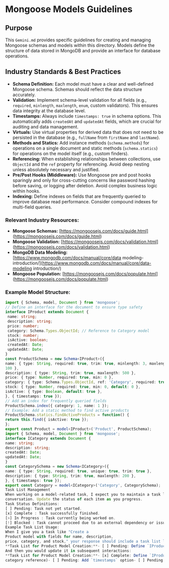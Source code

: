 # Mongoose Models Guidelines

## Purpose

This `Gemini.md` provides specific guidelines for creating and managing
Mongoose schemas and models within this directory. Models define the structure
of data stored in MongoDB and provide an interface for database operations.

## Industry Standards & Best Practices

- **Schema Definition:** Each model must have a clear and well-defined
  Mongoose schema. Schemas should reflect the data structure accurately.
- **Validation:** Implement schema-level validation for all fields (e.g.,
  `required`, `minlength`, `maxlength`, `enum`, custom validators). This ensures
  data integrity at the database level.
- **Timestamps:** Always include `timestamps: true` in schema options. This
  automatically adds `createdAt` and `updatedAt` fields, which are crucial for
  auditing and data management.
- **Virtuals:** Use virtual properties for derived data that does not need to
  be persisted in the database (e.g., `fullName` from `firstName` and
  `lastName`).
- **Methods and Statics:** Add instance methods (`schema.methods`) for
  operations on a single document and static methods (`schema.statics`) for
  operations on the model itself (e.g., custom finders).
- **Referencing:** When establishing relationships between collections, use
  `ObjectId` and the `ref` property for referencing. Avoid deep nesting unless
  absolutely necessary and justified.
- **Pre/Post Hooks (Middleware):** Use Mongoose pre and post hooks sparingly
  and only for cross-cutting concerns like password hashing before saving, or
  logging after deletion. Avoid complex business logic within hooks.
- **Indexing:** Define indexes on fields that are frequently queried to
  improve database read performance. Consider compound indexes for multi-field
  queries.

### Relevant Industry Resources:

- **Mongoose Schemas:** [https://mongoosejs.com/docs/guide.html]
  (https://mongoosejs.com/docs/guide.html)
- **Mongoose Validation:** [https://mongoosejs.com/docs/validation.html]
  (https://mongoosejs.com/docs/validation.html)
- **MongoDB Data Modeling:** [https://www.mongodb.com/docs/manual/core/data
  modeling-introduction/](https://www.mongodb.com/docs/manual/core/data-modeling
  introduction/)
- **Mongoose Population:** [https://mongoosejs.com/docs/populate.html]
  (https://mongoosejs.com/docs/populate.html)

### Example Model Structure:

```typescript
import { Schema, model, Document } from 'mongoose';
// Define an interface for the document to ensure type safety
interface IProduct extends Document {
 name: string;
 description: string;
 price: number;
 category: Schema.Types.ObjectId; // Reference to Category model
 stock: number;
 isActive: boolean;
 createdAt: Date;
 updatedAt: Date;
}
const ProductSchema = new Schema<IProduct>({
name: { type: String, required: true, trim: true, minlength: 3, maxlength:
100 },
description: { type: String, trim: true, maxlength: 500 },
price: { type: Number, required: true, min: 0 },
category: { type: Schema.Types.ObjectId, ref: 'Category', required: true },
stock: { type: Number, required: true, min: 0, default: 0 },
isActive: { type: Boolean, default: true },
}, { timestamps: true });
// Add an index for frequently queried fields
ProductSchema.index({ category: 1, name: 1 });
// Example: Add a static method to find active products
ProductSchema.statics.findActiveProducts = function() {
return this.find({ isActive: true });
};
export const Product = model<IProduct>('Product', ProductSchema);
import { Schema, model, Document } from 'mongoose';
interface ICategory extends Document {
name: string;
description: string;
createdAt: Date;
updatedAt: Date;
}
const CategorySchema = new Schema<ICategory>({
name: { type: String, required: true, unique: true, trim: true },
description: { type: String, trim: true, maxlength: 200 },
}, { timestamps: true });
export const Category = model<ICategory>('Category', CategorySchema);
Task List Management
When working on a model-related task, I expect you to maintain a task list within our
conversation. Update the status of each item as you progress.
Task Status Definitions:
[ ] Pending: Task not yet started.
[x] Complete : Task successfully finished.
[>] In Progress : Task currently being worked on.
[!] Blocked : Task cannot proceed due to an external dependency or issue.
Example Task List Usage:
When I give you a task like "Create a
Product model with fields for name, description,
price, category, and stock," your response should include a task list like this:
**Task List for Product Model Creation:**- [ ] Pending: Define `IProduct` interface- [>] In Progress: Create `ProductSchema` with validation- [ ] Pending: Add `timestamps` option- [ ] Pending: Export `Product` model
And then you would update it in subsequent interactions:
**Task List for Product Model Creation:**- [x] Complete: Define `IProduct` interface- [>] In Progress: Create `ProductSchema` with validation (currently adding
category reference)- [ ] Pending: Add `timestamps` option- [ ] Pending: Export `Product` model
```

